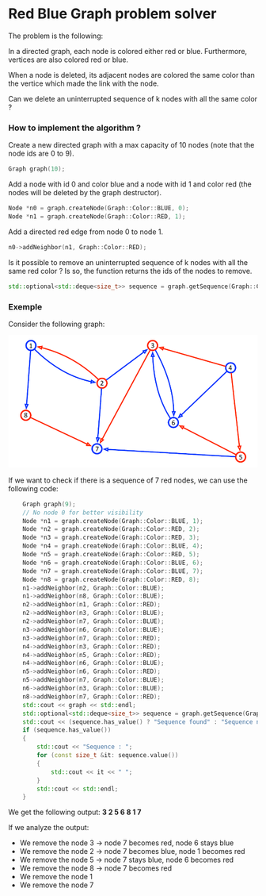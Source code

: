 # Red Blue Graph problem solver

The problem is the following:

In a directed graph, each node is colored either red or blue. Furthermore, vertices are also colored red or blue.

When a node is deleted, its adjacent nodes are colored the same color than the vertice which made the link with the node.

Can we delete an uninterrupted sequence of k nodes with all the same color ?

### How to implement the algorithm ?

Create a new directed graph with a max capacity of 10 nodes (note that the node ids are 0 to 9).
```c++
Graph graph(10);
```
Add a node with id 0 and color blue and a node with id 1 and color red (the nodes will be deleted by the graph destructor).
```c++
Node *n0 = graph.createNode(Graph::Color::BLUE, 0);
Node *n1 = graph.createNode(Graph::Color::RED, 1);
```
Add a directed red edge from node 0 to node 1.
```c++
n0->addNeighbor(n1, Graph::Color::RED);
```
Is it possible to remove an uninterrupted sequence of k nodes with all the same red color ? Is so, the function returns the ids of the nodes to remove.
```c++
std::optional<std::deque<size_t>> sequence = graph.getSequence(Graph::Color::RED, 7);
```

### Exemple

Consider the following graph:

![Example of red-blue graph](images/example_graph.png "Example of red-blue graph")

If we want to check if there is a sequence of 7 red nodes, we can use the following code:

```c++
    Graph graph(9);
    // No node 0 for better visibility
    Node *n1 = graph.createNode(Graph::Color::BLUE, 1);
    Node *n2 = graph.createNode(Graph::Color::RED, 2);
    Node *n3 = graph.createNode(Graph::Color::RED, 3);
    Node *n4 = graph.createNode(Graph::Color::BLUE, 4);
    Node *n5 = graph.createNode(Graph::Color::RED, 5);
    Node *n6 = graph.createNode(Graph::Color::BLUE, 6);
    Node *n7 = graph.createNode(Graph::Color::BLUE, 7);
    Node *n8 = graph.createNode(Graph::Color::RED, 8);
    n1->addNeighbor(n2, Graph::Color::BLUE);
    n1->addNeighbor(n8, Graph::Color::BLUE);
    n2->addNeighbor(n1, Graph::Color::RED);
    n2->addNeighbor(n3, Graph::Color::BLUE);
    n2->addNeighbor(n7, Graph::Color::BLUE);
    n3->addNeighbor(n6, Graph::Color::BLUE);
    n3->addNeighbor(n7, Graph::Color::RED);
    n4->addNeighbor(n3, Graph::Color::RED);
    n4->addNeighbor(n5, Graph::Color::RED);
    n4->addNeighbor(n6, Graph::Color::BLUE);
    n5->addNeighbor(n6, Graph::Color::RED);
    n5->addNeighbor(n7, Graph::Color::BLUE);
    n6->addNeighbor(n3, Graph::Color::BLUE);
    n8->addNeighbor(n7, Graph::Color::RED);
    std::cout << graph << std::endl;
    std::optional<std::deque<size_t>> sequence = graph.getSequence(Graph::Color::RED, 7);
    std::cout << (sequence.has_value() ? "Sequence found" : "Sequence not found") << std::endl;
    if (sequence.has_value())
    {
        std::cout << "Sequence : ";
        for (const size_t &it: sequence.value())
        {
            std::cout << it << " ";
        }
        std::cout << std::endl;
    }
```
We get the following output: **3 2 5 6 8 1 7**

If we analyze the output:
- We remove the node 3 -> node 7 becomes red, node 6 stays blue
- We remove the node 2 -> node 7 becomes blue, node 1 becomes red
- We remove the node 5 -> node 7 stays blue, node 6 becomes red
- We remove the node 8 -> node 7 becomes red
- We remove the node 1
- We remove the node 7